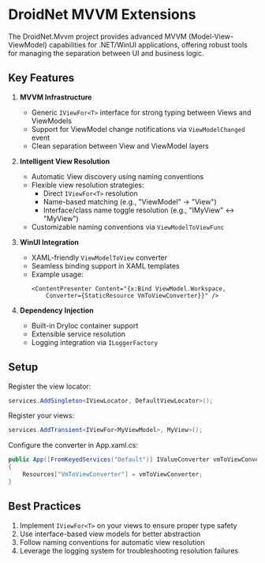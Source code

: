 # DroidNet MVVM Extensions

The DroidNet.Mvvm project provides advanced MVVM (Model-View-ViewModel) capabilities for .NET/WinUI applications, offering robust tools for managing the separation between UI and business logic.

## Key Features

1. **MVVM Infrastructure**
   - Generic `IViewFor<T>` interface for strong typing between Views and ViewModels
   - Support for ViewModel change notifications via `ViewModelChanged` event
   - Clean separation between View and ViewModel layers

2. **Intelligent View Resolution**
   - Automatic View discovery using naming conventions
   - Flexible view resolution strategies:
     - Direct `IViewFor<T>` resolution
     - Name-based matching (e.g., "ViewModel" → "View")
     - Interface/class name toggle resolution (e.g., "IMyView" ↔ "MyView")
   - Customizable naming conventions via `ViewModelToViewFunc`

3. **WinUI Integration**
   - XAML-friendly `ViewModelToView` converter
   - Seamless binding support in XAML templates
   - Example usage:
     ```xaml
     <ContentPresenter Content="{x:Bind ViewModel.Workspace,
         Converter={StaticResource VmToViewConverter}}" />
     ```

4. **Dependency Injection**
   - Built-in DryIoc container support
   - Extensible service resolution
   - Logging integration via `ILoggerFactory`

## Setup

Register the view locator:
```cs
services.AddSingleton<IViewLocator, DefaultViewLocator>();
```

Register your views:
```cs
services.AddTransient<IViewFor<MyViewModel>, MyView>();
```

Configure the converter in App.xaml.cs:
```cs
public App([FromKeyedServices("Default")] IValueConverter vmToViewConverter)
{
    Resources["VmToViewConverter"] = vmToViewConverter;
}
```

## Best Practices

1. Implement `IViewFor<T>` on your views to ensure proper type safety
2. Use interface-based view models for better abstraction
3. Follow naming conventions for automatic view resolution
4. Leverage the logging system for troubleshooting resolution failures
